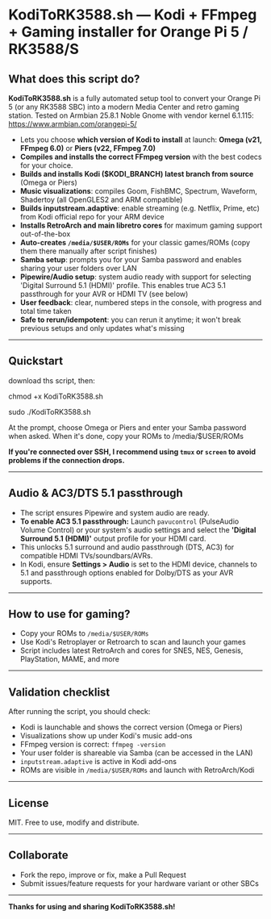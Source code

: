 # KodiToRK3588.sh — Kodi + FFmpeg + Gaming installer for Orange Pi 5 / RK3588/S

## What does this script do?

**KodiToRK3588.sh** is a fully automated setup tool to convert your Orange Pi 5 (or any RK3588 SBC) into a modern Media Center and retro gaming station.
Tested on Armbian 25.8.1 Noble Gnome with vendor kernel 6.1.115: https://www.armbian.com/orangepi-5/

- Lets you choose **which version of Kodi to install** at launch: **Omega (v21, FFmpeg 6.0)** or **Piers (v22, FFmpeg 7.0)**
- **Compiles and installs the correct FFmpeg version** with the best codecs for your choice.
- **Builds and installs Kodi ($KODI_BRANCH) latest branch from source** (Omega or Piers)
- **Music visualizations**: compiles Goom, FishBMC, Spectrum, Waveform, Shadertoy (all OpenGLES2 and ARM compatible)
- **Builds inputstream.adaptive**: enable streaming (e.g. Netflix, Prime, etc) from Kodi official repo for your ARM device
- **Installs RetroArch and main libretro cores** for maximum gaming support out-of-the-box
- **Auto-creates `/media/$USER/ROMs`** for your classic games/ROMs (copy them there manually after script finishes)
- **Samba setup**: prompts you for your Samba password and enables sharing your user folders over LAN
- **Pipewire/Audio setup**: system audio ready with support for selecting 'Digital Surround 5.1 (HDMI)' profile. This enables true AC3 5.1 passthrough for your AVR or HDMI TV (see below)
- **User feedback**: clear, numbered steps in the console, with progress and total time taken
- **Safe to rerun/idempotent**: you can rerun it anytime; it won't break previous setups and only updates what's missing

---

## Quickstart

download ths script, then:

chmod +x KodiToRK3588.sh

sudo ./KodiToRK3588.sh

At the prompt, choose Omega or Piers and enter your Samba password when asked.
When it's done, copy your ROMs to /media/$USER/ROMs

**If you're connected over SSH, I recommend using `tmux` or `screen` to avoid problems if the connection drops.**


---

## Audio & AC3/DTS 5.1 passthrough
- The script ensures Pipewire and system audio are ready.
- **To enable AC3 5.1 passthrough:** Launch `pavucontrol` (PulseAudio Volume Control) or your system's audio settings and select the **'Digital Surround 5.1 (HDMI)'** output profile for your HDMI card.
- This unlocks 5.1 surround and audio passthrough (DTS, AC3) for compatible HDMI TVs/soundbars/AVRs.  
- In Kodi, ensure **Settings > Audio** is set to the HDMI device, channels to 5.1 and passthrough options enabled for Dolby/DTS as your AVR supports.

---

## How to use for gaming?

- Copy your ROMs to `/media/$USER/ROMs`
- Use Kodi's Retroplayer or Retroarch to scan and launch your games
- Script includes latest RetroArch and cores for SNES, NES, Genesis, PlayStation, MAME, and more

---

## Validation checklist

After running the script, you should check:
- Kodi is launchable and shows the correct version (Omega or Piers)
- Visualizations show up under Kodi's music add-ons
- FFmpeg version is correct: `ffmpeg -version`
- Your user folder is shareable via Samba (can be accessed in the LAN)
- `inputstream.adaptive` is active in Kodi add-ons
- ROMs are visible in `/media/$USER/ROMs` and launch with RetroArch/Kodi

---

## License

MIT. Free to use, modify and distribute.

---

## Collaborate

- Fork the repo, improve or fix, make a Pull Request
- Submit issues/feature requests for your hardware variant or other SBCs

---

**Thanks for using and sharing KodiToRK3588.sh!**


